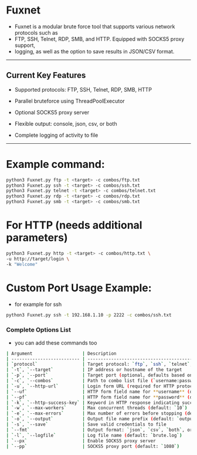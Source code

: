 # Fuxnet
- Fuxnet is a modular brute force tool that supports various network protocols such as
- FTP, SSH, Telnet, RDP, SMB, and HTTP. Equipped with SOCKS5 proxy support,
- logging, as well as the option to save results in JSON/CSV format.
---
## Current Key Features 
- Supported protocols: FTP, SSH, Telnet, RDP, SMB, HTTP

- Parallel bruteforce using ThreadPoolExecutor

- Optional SOCKS5 proxy server

- Flexible output: console, json, csv, or both

- Complete logging of activity to file
---

# Example command:


```bash
python3 Fuxnet.py ftp -t <target> -c combos/ftp.txt
python3 Fuxnet.py ssh -t <target> -c combos/ssh.txt
python3 Fuxnet.py telnet -t <target> -c combos/telnet.txt
python3 Fuxnet.py rdp -t <target> -c combos/rdp.txt
python3 Fuxnet.py smb -t <target> -c combos/smb.txt
```
# For HTTP (needs additional parameters)
```bash
python3 Fuxnet.py http -t <target> -c combos/http.txt \
-u http://target/login \
-k "Welcome"
```
# Custom Port Usage Example:
- for example for ssh 
```bash
python3 Fuxnet.py ssh -t 192.168.1.10 -p 2222 -c combos/ssh.txt
```
### Complete Options List
- you can add these commands too
```bash
| Argument                   | Description                                                             |
| -------------------------- | ----------------------------------------------------------------------- |
| `protocol`                 | Target protocol: `ftp`, `ssh`, `telnet`, `rdp`, `smb`, `http`           |
| `-t`, `--target`           | IP address or hostname of the target                                    |
| `-p`, `--port`             | Target port (optional, defaults based on protocol)                      |
| `-c`, `--combos`           | Path to combo list file (`username:password`)                           |
| `-u`, `--http-url`         | Login form URL (required for HTTP protocol)                             |
| `--uf`                     | HTTP form field name for **username** (default: `username`)             |
| `--pf`                     | HTTP form field name for **password** (default: `password`)             |
| `-k`, `--http-success-key` | Keyword in HTTP response indicating successful login                    |
| `-w`, `--max-workers`      | Max concurrent threads (default: `10`)                                  |
| `-e`, `--max-errors`       | Max number of errors before stopping (default: `10`)                    |
| `-o`, `--output`           | Output file name prefix (default: `output`)                             |
| `-s`, `--save`             | Save valid credentials to file                                          |
| `--fmt`                    | Output format: `json`, `csv`, `both`, or `console` (default: `console`) |
| `-l`, `--logfile`          | Log file name (default: `brute.log`)                                    |
| `--px`                     | Enable SOCKS5 proxy server                                              |
| `--pp`                     | SOCKS5 proxy port (default: `1080`)                                     |
```
